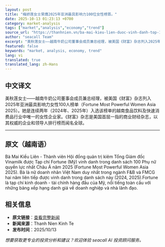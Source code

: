 ```yaml
---
layout: post
title: "梅娇莲女士荣膺2025年亚洲最具影响力100位女性榜首。"
date: 2025-10-13 01:23:13 +0700
category: market-analysis
tags: ["market","analysis","economy","trend"]
source_url: "https://thanhnien.vn/ba-mai-kieu-lien-duoc-vinh-danh-top-100-phu-nu-quyen-luc-nhat-chau-a-2025-185251012162200281.htm"
author: "seacall Team"
excerpt: "美秋莲女士——越南牛奶公司董事会成员兼总经理，被美国《财富》杂志列入2025年亚洲最具影响力女性100人榜单（Fortune Most Powerful Women Asia 2025）。她是连续两年（2024年、2025年）入选该榜单的越南食品饮料及快速消费品行业中唯一的女性企业家。《财富》杂志是美国首屈一指的商业财经杂志，以其权威的企业和领导人排行榜而闻名全球。..."
featured: false
keywords: "market, analysis, economy, trend"
lang: vi
translated: true
translated_lang: zh-Hans
---
```


## 中文译文

美秋莲女士——越南牛奶公司董事会成员兼总经理，被美国《财富》杂志列入2025年亚洲最具影响力女性100人榜单（Fortune Most Powerful Women Asia 2025）。她是连续两年（2024年、2025年）入选该榜单的越南食品饮料及快速消费品行业中唯一的女性企业家。《财富》杂志是美国首屈一指的商业财经杂志，以其权威的企业和领导人排行榜而闻名全球。

---

## 原文（越南语）

B&agrave; Mai Kiều Li&ecirc;n - Th&agrave;nh vi&ecirc;n Hội đồng quản trị ki&ecirc;m Tổng Gi&aacute;m đốc Vinamilk được Tạp ch&iacute; Fortune (Mỹ) vinh danh trong danh s&aacute;ch 100 Phụ nữ quyền lực nhất Ch&acirc;u &Aacute; năm 2025 (Fortune Most Powerful Women Asia 2025). B&agrave; l&agrave; nữ doanh nh&acirc;n Việt Nam duy nhất trong ng&agrave;nh F&B v&agrave; FMCG hai năm li&ecirc;n tiếp được vinh danh trong danh s&aacute;ch n&agrave;y (2024, 2025).Fortune l&agrave; tạp ch&iacute; kinh doanh - t&agrave;i ch&iacute;nh h&agrave;ng đầu của Mỹ, nổi tiếng to&agrave;n cầu với những bảng xếp hạng danh gi&aacute; về doanh nghiệp v&agrave; nh&agrave; l&atilde;nh đạo.

## 相关信息

- **原文链接**：[查看完整新闻](https://thanhnien.vn/ba-mai-kieu-lien-duoc-vinh-danh-top-100-phu-nu-quyen-luc-nhat-chau-a-2025-185251012162200281.htm)
- **新闻来源**：Thanh Nien Kinh Te
- **发布时间**：2025/10/13

*想要获取更专业的投资分析和建议？欢迎体验 seacall AI 投资顾问服务。*